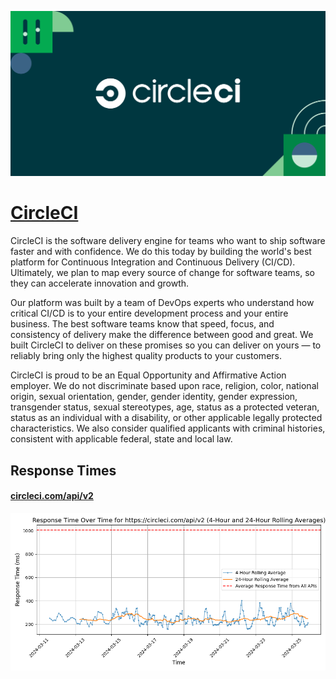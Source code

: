 [![Visit CircleCI](imagePreview.png)](https://circleci.com)

# [CircleCI](https://circleci.com)

CircleCI is the software delivery engine for teams who want to ship software faster and with confidence.
We do this today by building the world's best platform for Continuous Integration and Continuous Delivery (CI/CD). Ultimately, we plan to map every source of change for software teams, so they can accelerate innovation and growth.

Our platform was built by a team of DevOps experts who understand how critical CI/CD is to your entire development process and your entire business. The best software teams know that speed, focus, and consistency of delivery make the difference between good and great. We built CircleCI to deliver on these promises so you can deliver on yours — to reliably bring only the highest quality products to your customers.

CircleCI is proud to be an Equal Opportunity and Affirmative Action employer. We do not discriminate based upon race, religion, color, national origin, sexual orientation, gender, gender identity, gender expression, transgender status, sexual stereotypes, age, status as a protected veteran, status as an individual with a disability, or other applicable legally protected characteristics. We also consider qualified applicants with criminal histories, consistent with applicable federal, state and local law.

## Response Times

#### [circleci.com/api/v2](https://circleci.com/api/v2)

![circleci.com/api/v2](response-time-charts/636972636c6563692e636f6d2f6170692f7632.png)
